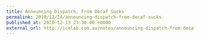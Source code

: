```yaml
---
title: Announcing Dispatch, From Decaf Sucks
permalink: 2010/12/14/announcing-dispatch-from-decaf-sucks
published_at: 2010-12-13 23:30:00 +0000
external_url: http://icelab.com.au/notes/announcing-dispatch-from-decaf-sucks/
---
```

